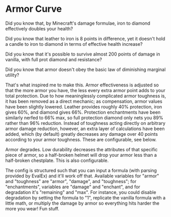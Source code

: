 # Armor Curve


Did you know that, by Minecraft's damage formulae, iron to diamond effectively doubles your health?

Did you know that leather to iron is 8 points in difference, yet it doesn't hold a candle to iron to diamond in terms of effective health increase?

Did you know that it's possible to survive almost 200 points of damage in vanilla, with full prot diamond and resistance?

Did you know that armor doesn't obey the basic law of diminishing marginal utility?

That's what inspired me to make this. Armor effectiveness is adjusted so that the more armor you have, the less every extra armor point adds to your total protection. Due to how meaninglessly complicated armor toughness is, it has been removed as a direct mechanic; as compensation, armor values have been slightly lowered. Leather provides roughly 40% protection, iron gives 60%, and diamond gives 66%. Protection enchantments have been similarly nerfed to 66% max, so full protection diamond only nets you 89% rather than 96% reduction. Instead of toughness acting directly on arbitrary armor damage reduction, however, an extra layer of calculations have been added, which (by default) greatly decreases any damage over 40 points according to your armor toughness.  These are configurable, see below.

Armor degrades. Low durability decreases the attributes of that specific piece of armor, so a half-broken helmet will drop your armor less than a half-broken chestplate. This is also configurable.

The config is structured such that you can input a formula (with parsing provided by EvalEx) and it'll work off that. Available variables for "armor" and "toughness" are "armor", "damage", and "toughness"; for "enchantments", variables are "damage" and "enchant", and for degradation it's "remaining" and "max". For instance, you could disable degradation by setting the formula to "1", replicate the vanilla formula with a little math, or multiply the damage by armor so everything hits harder the more you wear! Fun stuff.
